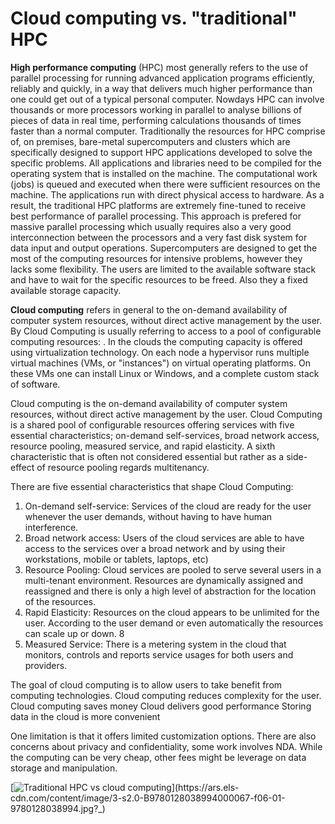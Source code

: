 # Cloud computing vs. "traditional" HPC


**High performance computing** (HPC)  most generally refers to the use of parallel processing for running advanced application programs efficiently, reliably and quickly, in a way that delivers much higher performance than one could get out of a typical personal computer. Nowdays HPC  can involve thousands or more processors working in parallel to analyse billions of pieces of data in real time, performing calculations thousands of times faster than a normal computer. Traditionally the resources for HPC comprise of, on premises, bare-metal supercomputers and clusters which  are specifically designed to support HPC applications developed to solve the specific problems. All applications and libraries need to be compiled for the operating system that is installed on the machine.  The computational work (jobs) is  queued and executed when there were sufficient resources on the machine.  The applications run with direct physical access to hardware. As a result, the traditional HPC platforms are extremely fine-tuned to receive best performance of parallel processing. This approach is prefered for massive parallel processing which usually requires also a very good interconnection between the processors and a very fast disk system for data input and output operations. Supercomputers are designed to get the most of the computing resources for intensive problems, however they lacks some flexibility. The users are limited to the available software stack and have to wait for the specific resources to be freed. Also they a fixed available storage capacity. 


**Cloud computing** refers in general to the on-demand availability of computer system resources, without direct active management by the user. By Cloud Computing is usually referring to access to a pool of configurable computing resources: .  In the clouds the computing capacity  is offered using virtualization technology. On each node a hypervisor runs multiple virtual machines (VMs, or "instances") on virtual operating platforms. On these VMs one
can install Linux or Windows, and a complete custom stack of software.

Cloud computing is the on-demand availability of computer system resources, without direct active management by the user. Cloud Computing is a shared pool of configurable resources offering services with five essential characteristics; on-demand self-services, broad network
access, resource pooling, measured service, and rapid elasticity. A sixth characteristic that is
often not considered essential but rather as a side-effect of resource pooling regards multitenancy. 

There are five essential characteristics that shape Cloud Computing:
1. On-demand self-service: Services of the cloud are ready for the user whenever the user
demands, without having to have human interference.
2. Broad network access: Users of the cloud services are able to have access to the
services over a broad network and by using their workstations, mobile or tablets, laptops, etc)
3. Resource Pooling: Cloud services are pooled to serve several users in a multi-tenant
environment. Resources are dynamically assigned and reassigned and there is only a high level
of abstraction for the location of the resources.
4. Rapid Elasticity: Resources on the cloud appears to be unlimited for the user.
According to the user demand or even automatically the resources can scale up or down. 
8
5. Measured Service: There is a metering system in the cloud that monitors, controls and
reports service usages for both users and providers. 

The goal of cloud computing is to allow users to take benefit from computing technologies. 
Cloud computing reduces complexity for the user.
Cloud computing saves money
Cloud delivers good performance
Storing data in the cloud is more convenient


 One limitation is that it offers  limited customization options. There are also concerns about privacy and confidentiality, some work involves NDA. While the computing can be very cheap, other fees might be leverage on data storage and manipulation.


[![Traditional HPC vs cloud computing](https://ars.els-cdn.com/content/image/3-s2.0-B9780128038994000067-f06-01-9780128038994.jpg?_)](https://ars.els-cdn.com/content/image/3-s2.0-B9780128038994000067-f06-01-9780128038994.jpg?_)
